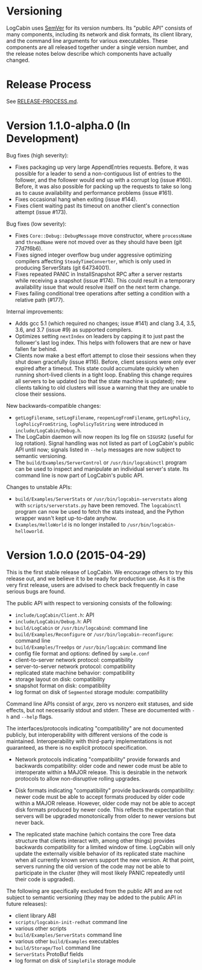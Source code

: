 Versioning
==========

LogCabin uses [SemVer](http://semver.org) for its version numbers. Its "public
API" consists of many components, including its network and disk formats, its
client library, and the command line arguments for various executables. These
components are all released together under a single version number, and the
release notes below describe which components have actually changed.

Release Process
===============

See [RELEASE-PROCESS.md](RELEASE-PROCESS.md).

Version 1.1.0-alpha.0 (In Development)
======================================

Bug fixes (high severity):

- Fixes packaging up very large AppendEntries requests. Before, it was possible
  for a leader to send a non-contiguous list of entries to the follower, and
  the follower would end up with a corrupt log (issue #160). Before, it was
  also possible for packing up the requests to take so long as to cause
  availability and performance problems (issue #161).
- Fixes occasional hang when exiting (issue #144).
- Fixes client waiting past its timeout on another client's connection attempt
(issue #173).

Bug fixes (low severity):

- Fixes `Core::Debug::DebugMessage` move constructor, where `processName` and
  `threadName` were not moved over as they should have been (git 77d7f6b6).
- Fixes signed integer overflow bug under aggressive optimizing compilers
  affecting `SteadyTimeConverter`, which is only used in producing ServerStats
  (git 64734001).
- Fixes repeated PANIC in InstallSnapshot RPC after a server restarts while
  receiving a snapshot (issue #174). This could result in a temporary
  availability issue that would resolve itself on the next term change.
- Fixes failing conditional tree operations after setting a condition with a
  relative path (#177).

Internal improvements:

- Adds gcc 5.1 (which required no changes; issue #141) and clang 3.4, 3.5, 3.6,
  and 3.7 (issue #9) as supported compilers.
- Optimizes setting `nextIndex` on leaders by capping it to just past the
  follower's last log index. This helps with followers that are new or have
  fallen far behind.
- Clients now make a best effort attempt to close their sessions when they shut
  down gracefully (issue #116). Before, client sessions were only ever expired
  after a timeout. This state could accumulate quickly when running short-lived
  clients in a tight loop. Enabling this change requires all servers to be
  updated (so that the state machine is updated); new clients talking to old
  clusters will issue a warning that they are unable to close their sessions.

New backwards-compatible changes:

- `getLogFilename`, `setLogFilename`, `reopenLogFromFilename`, `getLogPolicy`,
  `logPolicyFromString`, `logPolicyToString` were introduced in
  `include/LogCabin/Debug.h`.
- The LogCabin daemon will now reopen its log file on `SIGUSR2` (useful for log
  rotation). Signal handling was not listed as part of LogCabin's public API
  until now; signals listed in `--help` messages are now subject to semantic
  versioning.
- The `build/Examples/ServerControl` or `/usr/bin/logcabinctl` program can be
  used to inspect and manipulate an individual server's state. Its command line
  is now part of LogCabin's public API.

Changes to unstable APIs:

- `build/Examples/ServerStats` or `/usr/bin/logcabin-serverstats` along with
  `scripts/serverstats.py` have been removed. The `logcabinctl` program can now
  be used to fetch the stats instead, and the Python wrapper wasn't kept
  up-to-date anyhow.
- `Examples/HelloWorld` is no longer installed to
  `/usr/bin/logcabin-helloworld`.

Version 1.0.0 (2015-04-29)
==========================

This is the first stable release of LogCabin. We encourage others to try this
release out, and we believe it to be ready for production use. As it is the
very first release, users are advised to check back frequently in case serious
bugs are found.

The public API with respect to versioning consists of the following:

- `include/LogCabin/Client.h`: API
- `include/LogCabin/Debug.h`: API
- `build/LogCabin` or `/usr/bin/logcabind`: command line
- `build/Examples/Reconfigure` or `/usr/bin/logcabin-reconfigure`: command line
- `build/Examples/TreeOps` or `/usr/bin/logcabin`: command line
- config file format and options: defined by `sample.conf`
- client-to-server network protocol: compatibility
- server-to-server network protocol: compatibility
- replicated state machine behavior: compatibility
- storage layout on disk: compatibility
- snapshot format on disk: compatibility
- log format on disk of `Segmented` storage module: compatibility

Command line APIs consist of argv, zero vs nonzero exit statuses, and side
effects, but not necessarily stdout and stderr. These are documented with `-h`
and `--help` flags.

The interfaces/protocols indicating "compatibility" are not documented
publicly, but interoperability with different versions of the code is
maintained. Interoperability with third-party implementations is not
guaranteed, as there is no explicit protocol specification.

- Network protocols indicating "compatibility" provide forwards and backwards
  compatibility: older code and newer code must be able to interoperate within
  a MAJOR release. This is desirable in the network protocols to allow
  non-disruptive rolling upgrades.

- Disk formats indicating "compatibility" provide backwards compatibility:
  newer code must be able to accept formats produced by older code within a
  MAJOR release. However, older code may not be able to accept disk formats
  produced by newer code. This reflects the expectation that servers will be
  upgraded monotonically from older to newer versions but never back.

- The replicated state machine (which contains the core Tree data structure
  that clients interact with, among other things) provides backwards
  compatibility for a limited window of time. LogCabin will only update the
  externally visible behavior of its replicated state machine when all
  currently known servers support the new version. At that point, servers
  running the old version of the code may not be able to participate in the
  cluster (they will most likely PANIC repeatedly until their code is
  upgraded).


The following are specifically excluded from the public API and are not subject
to semantic versioning (they may be added to the public API in future
releases):

- client library ABI
- `scripts/logcabin-init-redhat` command line
- various other scripts
- `build/Examples/ServerStats` command line
- various other `build/Examples` executables
- `build/Storage/Tool` command line
- `ServerStats` ProtoBuf fields
- log format on disk of `SimpleFile` storage module
